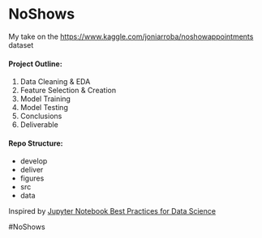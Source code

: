 # NoShows
My take on the https://www.kaggle.com/joniarroba/noshowappointments dataset

#### Project Outline:
1. Data Cleaning & EDA
2. Feature Selection & Creation
3. Model Training
4. Model Testing 
5. Conclusions
6. Deliverable


#### Repo Structure: 
* develop 
* deliver
* figures
* src
* data

Inspired by [Jupyter Notebook Best Practices for Data Science](https://www.svds.com/jupyter-notebook-best-practices-for-data-science/)


#NoShows

